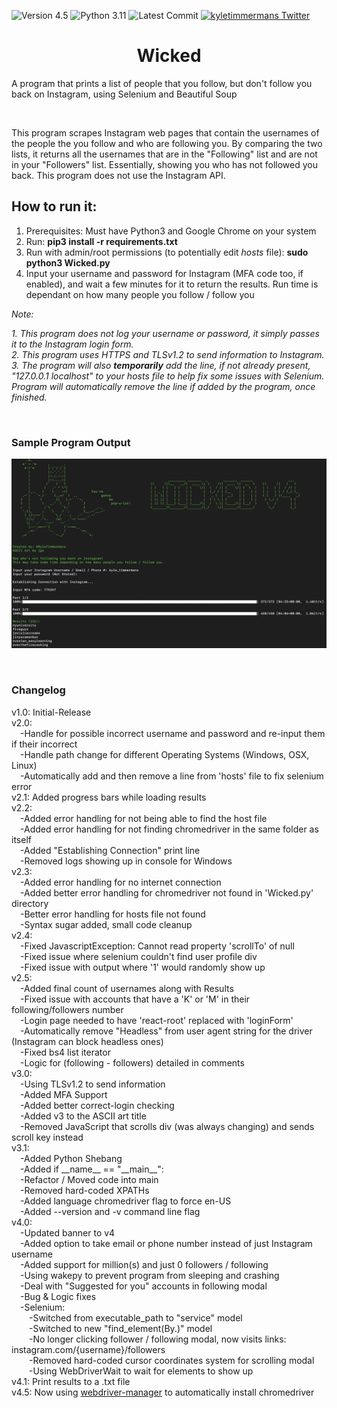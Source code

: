 ![Version 4.5](http://img.shields.io/badge/version-v4.5-orange.svg)
![Python 3.11](http://img.shields.io/badge/python-3.11-blue.svg)
![Latest Commit](https://img.shields.io/github/last-commit/kyletimmermans/wicked?color=green)
[![kyletimmermans Twitter](http://img.shields.io/twitter/url/http/shields.io.svg?style=social&label=Follow)](https://twitter.com/kyletimmermans)

# <div align="center">Wicked</div>

A program that prints a list of people that you follow, but don't follow you back on Instagram, using Selenium and Beautiful Soup

</br>

This program scrapes Instagram web pages that contain the usernames of the people the you follow and who are following you. By comparing the two lists, it returns all the usernames that are in the "Following" list and are not in your "Followers" list. Essentially, showing you who has not followed you back. This program does not use the Instagram API.

## How to run it:
1. Prerequisites: Must have Python3 and Google Chrome on your system
2. Run: **pip3 install -r requirements.txt**
3. Run with admin/root permissions (to potentially edit _hosts_ file): **sudo python3 Wicked.py**
4. Input your username and password for Instagram (MFA code too, if enabled), and wait a few minutes for it to return the results. Run time is dependant on how many people you follow / follow you

_Note:_ 

_1. This program does not log your username or password, it simply passes it to the Instagram login form._    
_2. This program uses HTTPS and TLSv1.2 to send information to Instagram._ \
_3. The program will also **temporarily** add the line, if not already present, "127.0.0.1 localhost" to your hosts file to help fix some issues with Selenium. Program will automatically remove the line if added by the program, once finished._


<p>&nbsp;</p>

### Sample Program Output
![alt text](https://github.com/kyletimmermans/wicked/blob/master/output_screenshot.png "Sample Program Output")

</br>

### Changelog
<div>v1.0: Initial-Release</div>
<div>v2.0:<div>
<div>&ensp;&ensp;-Handle for possible incorrect username and password and re-input them if their incorrect</div>
<div>&ensp;&ensp;-Handle path change for different Operating Systems (Windows, OSX, Linux)</div>
<div>&ensp;&ensp;-Automatically add and then remove a line from 'hosts' file to fix selenium error</div>
<div>v2.1: Added progress bars while loading results</div>
<div>v2.2:</div>
<div>&ensp;&ensp;-Added error handling for not being able to find the host file</div>
<div>&ensp;&ensp;-Added error handling for not finding chromedriver in the same folder as itself</div>
<div>&ensp;&ensp;-Added "Establishing Connection" print line
<div>&ensp;&ensp;-Removed logs showing up in console for Windows</div>
<div>v2.3:</div>
<div>&ensp;&ensp;-Added error handling for no internet connection</div>
<div>&ensp;&ensp;-Added better error handling for chromedriver not found in 'Wicked.py' directory</div> 
<div>&ensp;&ensp;-Better error handling for hosts file not found</div>
<div>&ensp;&ensp;-Syntax sugar added, small code cleanup</div> 
<div>v2.4:</div>
<div>&ensp;&ensp;-Fixed JavascriptException: Cannot read property 'scrollTo' of null</div>
<div>&ensp;&ensp;-Fixed issue where selenium couldn't find user profile div</div>
<div>&ensp;&ensp;-Fixed issue with output where '1' would randomly show up
<div>v2.5:</div>
<div>&ensp;&ensp;-Added final count of usernames along with Results</div>
<div>&ensp;&ensp;-Fixed issue with accounts that have a 'K' or 'M' in their following/followers number</div>
<div>&ensp;&ensp;-Login page needed to have 'react-root' replaced with 'loginForm'</div>
<div>&ensp;&ensp;-Automatically remove "Headless" from user agent string for the driver (Instagram can block headless ones)</div>
<div>&ensp;&ensp;-Fixed bs4 list iterator</div>
<div>&ensp;&ensp;-Logic for (following - followers) detailed in comments</div>
<div>v3.0:</div>
<div>&ensp;&ensp;-Using TLSv1.2 to send information</div>
<div>&ensp;&ensp;-Added MFA Support</div>
<div>&ensp;&ensp;-Added better correct-login checking</div>
<div>&ensp;&ensp;-Added v3 to the ASCII art title</div>
<div>&ensp;&ensp;-Removed JavaScript that scrolls div (was always changing) and sends scroll key instead</div>
<div>v3.1:</div>
<div>&ensp;&ensp;-Added Python Shebang</div>
<div>&ensp;&ensp;-Added if __name__ == "__main__":</div>
<div>&ensp;&ensp;-Refactor / Moved code into main</div>
<div>&ensp;&ensp;-Removed hard-coded XPATHs</div>
<div>&ensp;&ensp;-Added language chromedriver flag to force en-US</div>
<div>&ensp;&ensp;-Added --version and -v command line flag<div>
<div>v4.0:</div>
<div>&ensp;&ensp;-Updated banner to v4<div>
<div>&ensp;&ensp;-Added option to take email or phone number instead of just Instagram username<div>
<div>&ensp;&ensp;-Added support for million(s) and just 0 followers / following<div>
<div>&ensp;&ensp;-Using wakepy to prevent program from sleeping and crashing<div>
<div>&ensp;&ensp;-Deal with "Suggested for you" accounts in following modal</div>
<div>&ensp;&ensp;-Bug & Logic fixes</div> 
<div>&ensp;&ensp;-Selenium:</div>
<div>&ensp;&ensp;&ensp;&ensp;-Switched from executable_path to "service" model</div>
<div>&ensp;&ensp;&ensp;&ensp;-Switched to new "find_element(By.)" model</div>
<div>&ensp;&ensp;&ensp;&ensp;-No longer clicking follower / following modal, now visits links: instagram.com/{username}/followers</div>
<div>&ensp;&ensp;&ensp;&ensp;-Removed hard-coded cursor coordinates system for scrolling modal</div>
<div>&ensp;&ensp;&ensp;&ensp;-Using WebDriverWait to wait for elements to show up</div>
<div>v4.1: Print results to a .txt file</div>
<div>v4.5: Now using <a href="https://pypi.org/project/webdriver-manager/">webdriver-manager</a> to automatically install chromedriver</div>
